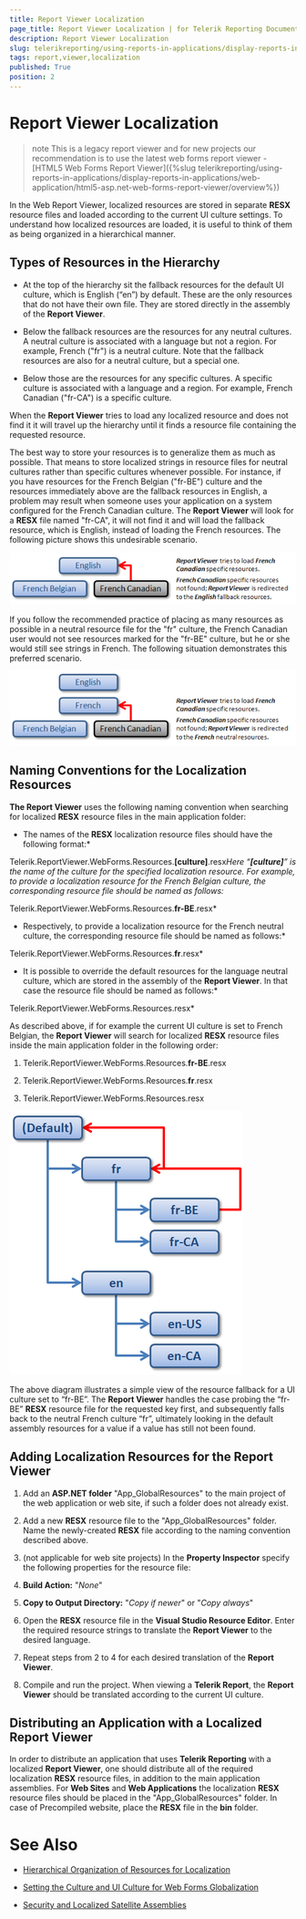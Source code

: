 ```yaml
---
title: Report Viewer Localization
page_title: Report Viewer Localization | for Telerik Reporting Documentation
description: Report Viewer Localization
slug: telerikreporting/using-reports-in-applications/display-reports-in-applications/web-application/asp.net-web-forms-report-viewer/report-viewer-localization
tags: report,viewer,localization
published: True
position: 2
---
```


# Report Viewer Localization



>note This is a legacy report viewer and for new projects our recommendation is to use the latest web forms report viewer -          [HTML5 Web Forms Report Viewer]({%slug telerikreporting/using-reports-in-applications/display-reports-in-applications/web-application/html5-asp.net-web-forms-report-viewer/overview%})


In the Web Report Viewer, localized resources are stored in separate __RESX__ resource files and loaded according to the current UI culture settings. To understand how localized resources are loaded, it is useful to think of them as being organized in a hierarchical manner.

## Types of Resources in the Hierarchy

* At the top of the hierarchy sit the fallback resources for the default UI culture, which is English (“en”) by default. These are the only resources that do not have their own file. They are stored directly in the assembly of the __Report Viewer__.

* Below the fallback resources are the resources for any neutral cultures. A neutral culture is associated with a language but not a region. For example, French ("fr") is a neutral culture. Note that the fallback resources are also for a neutral culture, but a special one.

* Below those are the resources for any specific cultures. A specific culture is associated with a language and a region. For example, French Canadian ("fr-CA") is a specific culture.

When the __Report Viewer__ tries to load any localized resource and does not find it it will travel up the hierarchy until it finds a resource file containing the requested resource.

The best way to store your resources is to generalize them as much as possible. That means to store localized strings in resource files for neutral cultures rather than specific cultures whenever possible. For instance, if you have resources for the French Belgian ("fr-BE") culture and the resources immediately above are the fallback resources in English, a problem may result when someone uses your application on a system configured for the French Canadian culture. The __Report Viewer__ will look for a __RESX__ file named "fr-CA", it will not find it and will load the fallback resource, which is English, instead of loading the French resources. The following picture shows this undesirable scenario.

  
  ![](images/localization1.png)

If you follow the recommended practice of placing as many resources as possible in a neutral resource file for the "fr" culture, the French Canadian user would not see resources marked for the "fr-BE" culture, but he or she would still see strings in French. The following situation demonstrates this preferred scenario.

  
  ![](images/localization2.png)

## Naming Conventions for the Localization Resources

__The Report Viewer__ uses the following naming convention when searching for localized __RESX__ resource files in the main application folder:

* The names of the __RESX__ localization resource files should have the following format:*

Telerik.ReportViewer.WebForms.Resources.__[culture]__.resx*Here “__[culture]__” is the name of the culture for the specified localization resource. For example, to provide a localization resource 
        	for the French Belgian culture, the corresponding resource file should be named as follows:*

Telerik.ReportViewer.WebForms.Resources.__fr-BE__.resx*

* Respectively, to provide a localization resource for the French neutral culture, the corresponding resource file should 
	be named as follows:*

Telerik.ReportViewer.WebForms.Resources.__fr__.resx*

* It is possible to override the default resources for the language neutral culture, which are stored in the assembly of the 
		__Report Viewer__. In that case the resource file should be named as follows:*

Telerik.ReportViewer.WebForms.Resources.resx*

As described above, if for example the current UI culture is set to French Belgian, the 
      		__Report Viewer__ will search for localized __RESX__ 
      	resource files inside the main application folder in the following order:

1. Telerik.ReportViewer.WebForms.Resources.__fr-BE__.resx

1. Telerik.ReportViewer.WebForms.Resources.__fr__.resx

1. Telerik.ReportViewer.WebForms.Resources.resx

  
  ![](images/localization3.png)

The above diagram illustrates a simple view of the resource fallback for a UI culture set to “fr-BE”. The __Report Viewer__ handles the case probing the “fr-BE” __RESX__ resource file for the requested key first, and subsequently falls back to the neutral French culture “fr”, ultimately looking in the default assembly resources for a value if a value has still not been found.

## Adding Localization Resources for the Report Viewer

1. Add an __ASP.NET folder__ "App_GlobalResources" to the main project of the web application or web site, if such a folder does not already exist.

1. Add a new __RESX__ resource file to the "App_GlobalResources" folder. Name the newly-created __RESX__ file according to the naming convention described above.

1. (not applicable for web site projects) In the __Property Inspector__ specify the following properties for the resource file: 


1. __Build Action:__ "*None*"

1. __Copy to Output Directory:__ "*Copy if newer*" or "*Copy always*"

1. Open the __RESX__ resource file in the __Visual Studio Resource Editor__. Enter the required resource strings to translate the __Report Viewer__ to the desired language.

1. Repeat steps from 2 to 4 for each desired translation of the __Report Viewer__.

1. Compile and run the project. When viewing a __Telerik Report__, the __Report Viewer__ should be translated according to the current UI culture.

## Distributing an Application with a Localized Report Viewer

In order to distribute an application that uses __Telerik Reporting__ 
      		with a localized __Report Viewer__, one should distribute all of the required 
        	localization __RESX__ resource files, in addition to the main application assemblies. For __Web Sites__ 
        	and __Web Applications__ the localization __RESX__ resource 
        	files should be placed in the "App_GlobalResources" folder. In case of Precompiled website, place the __RESX__ 
        	file in the __bin__ folder.

# See Also

 * [Hierarchical Organization of Resources for Localization](http://msdn2.microsoft.com/en-us/library/756hydy4(VS.71).aspx)

 * [Setting the Culture and UI Culture for Web Forms Globalization](http://msdn2.microsoft.com/en-us/library/bz9tc508(VS.71).aspx)

 * [Security and Localized Satellite Assemblies](http://msdn2.microsoft.com/en-us/library/ff8dk041(VS.71).aspx)
